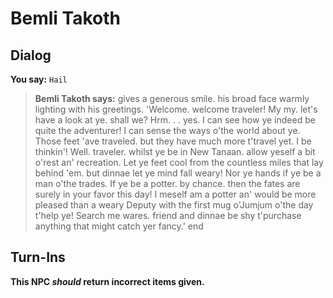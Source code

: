 # Bemli Takoth
## Dialog

**You say:** `Hail`



>**Bemli Takoth says:** gives a generous smile. his broad face warmly lighting with his greetings. 'Welcome. welcome traveler! My my. let's have a look at ye. shall we? Hrm. . . yes. I can see how ye indeed be quite the adventurer! I can sense the ways o'the world about ye. Those feet 'ave traveled. but they have much more t'travel yet. I be thinkin'! Well. traveler. whilst ye be in New Tanaan. allow yeself a bit o'rest an' recreation. Let ye feet cool from the countless miles that lay behind 'em. but dinnae let ye mind fall weary! Nor ye hands if ye be a man o'the trades. If ye be a potter. by chance. then the fates are surely in your favor this day! I meself am a potter an' would be more pleased than a weary Deputy with the first mug o'Jumjum o'the day t'help ye! Search me wares. friend and dinnae be shy t'purchase anything that might catch yer fancy.'
end

## Turn-Ins



**This NPC *should* return incorrect items given.**





